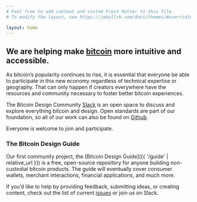 ```yaml
---
# Feel free to add content and custom Front Matter to this file.
# To modify the layout, see https://jekyllrb.com/docs/themes/#overriding-theme-defaults

layout: home
---
```


## We are helping make [bitcoin](https://bitcoin.org) more intuitive and accessible.


As bitcoin’s popularity continues to rise, it is essential that everyone be able to participate in this new economy regardless of technical expertise or geography. That can only happen if creators everywhere have the resources and community necessary to foster better bitcoin experiences.

The Bitcoin Design Community [Slack](http://bitcoindesigners.org) is an open space to discuss and explore everything bitcoin and design. Open standards are part of our foundation, so all of our work can also be found on [Github](https://github.com/BitcoinDesign/Meta).

Everyone is welcome to join and participate.

### The Bitcoin Design Guide

Our first community project, the [Bitcoin Design Guide]({{ '/guide' | relative_url }}) is a free, open-source repository for anyone building non-custodial bitcoin products. The guide will eventually cover consumer wallets, merchant interactions, financial applications, and much more.

If you’d like to help by providing feedback, submitting ideas, or creating content, check out the list of current [issues](https://github.com/BitcoinDesign/Guide/issues) or join us on Slack. 